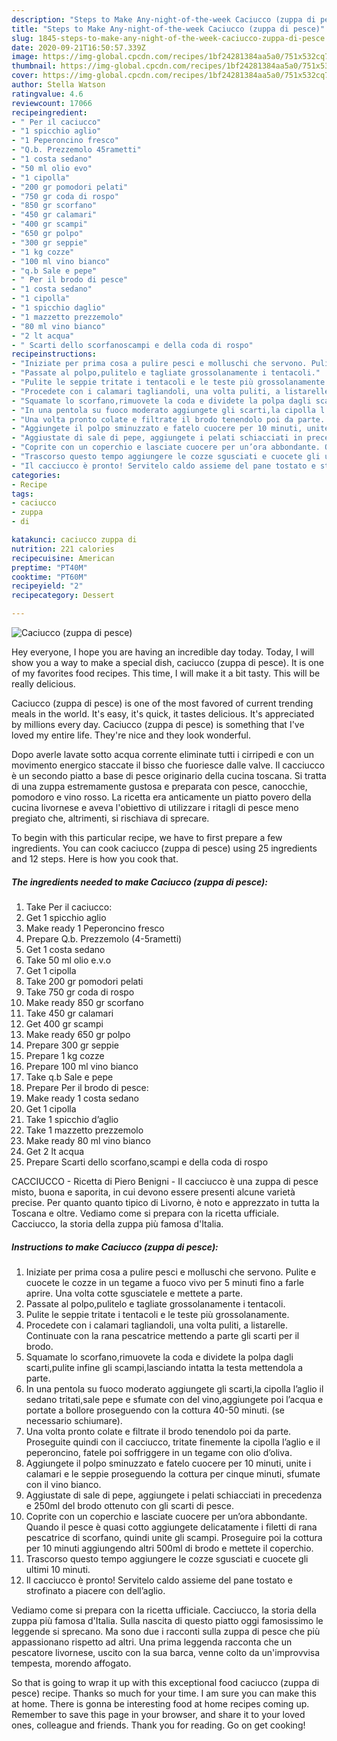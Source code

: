 ```yaml
---
description: "Steps to Make Any-night-of-the-week Caciucco (zuppa di pesce)"
title: "Steps to Make Any-night-of-the-week Caciucco (zuppa di pesce)"
slug: 1845-steps-to-make-any-night-of-the-week-caciucco-zuppa-di-pesce
date: 2020-09-21T16:50:57.339Z
image: https://img-global.cpcdn.com/recipes/1bf24281384aa5a0/751x532cq70/caciucco-zuppa-di-pesce-recipe-main-photo.jpg
thumbnail: https://img-global.cpcdn.com/recipes/1bf24281384aa5a0/751x532cq70/caciucco-zuppa-di-pesce-recipe-main-photo.jpg
cover: https://img-global.cpcdn.com/recipes/1bf24281384aa5a0/751x532cq70/caciucco-zuppa-di-pesce-recipe-main-photo.jpg
author: Stella Watson
ratingvalue: 4.6
reviewcount: 17066
recipeingredient:
- " Per il caciucco"
- "1 spicchio aglio"
- "1 Peperoncino fresco"
- "Q.b. Prezzemolo 45rametti"
- "1 costa sedano"
- "50 ml olio evo"
- "1 cipolla"
- "200 gr pomodori pelati"
- "750 gr coda di rospo"
- "850 gr scorfano"
- "450 gr calamari"
- "400 gr scampi"
- "650 gr polpo"
- "300 gr seppie"
- "1 kg cozze"
- "100 ml vino bianco"
- "q.b Sale e pepe"
- " Per il brodo di pesce"
- "1 costa sedano"
- "1 cipolla"
- "1 spicchio daglio"
- "1 mazzetto prezzemolo"
- "80 ml vino bianco"
- "2 lt acqua"
- " Scarti dello scorfanoscampi e della coda di rospo"
recipeinstructions:
- "Iniziate per prima cosa a pulire pesci e molluschi che servono. Pulite e cuocete le cozze in un tegame a fuoco vivo per 5 minuti fino a farle aprire. Una volta cotte sgusciatele e mettete a parte."
- "Passate al polpo,pulitelo e tagliate grossolanamente i tentacoli."
- "Pulite le seppie tritate i tentacoli e le teste più grossolanamente."
- "Procedete con i calamari tagliandoli, una volta puliti, a listarelle. Continuate con la rana pescatrice mettendo a parte gli scarti per il brodo."
- "Squamate lo scorfano,rimuovete la coda e dividete la polpa dagli scarti,pulite infine gli scampi,lasciando intatta la testa mettendola a parte."
- "In una pentola su fuoco moderato aggiungete gli scarti,la cipolla l’aglio il sedano tritati,sale pepe e sfumate con del vino,aggiungete poi l’acqua e portate a bollore proseguendo con la cottura 40-50 minuti. (se necessario schiumare)."
- "Una volta pronto colate e filtrate il brodo tenendolo poi da parte. Proseguite quindi con il cacciucco, tritate finemente la cipolla l’aglio e il peperoncino, fatele poi soffriggere in un tegame con olio d’oliva."
- "Aggiungete il polpo sminuzzato e fatelo cuocere per 10 minuti, unite i calamari e le seppie proseguendo la cottura per cinque minuti, sfumate con il vino bianco."
- "Aggiustate di sale di pepe, aggiungete i pelati schiacciati in precedenza e 250ml del brodo ottenuto con gli scarti di pesce."
- "Coprite con un coperchio e lasciate cuocere per un’ora abbondante. Quando il pesce è quasi cotto aggiungete delicatamente i filetti di rana pescatrice di scorfano, quindi unite gli scampi. Proseguire poi la cottura per 10 minuti aggiungendo altri 500ml di brodo e mettete il coperchio."
- "Trascorso questo tempo aggiungere le cozze sgusciati e cuocete gli ultimi 10 minuti."
- "Il cacciucco è pronto! Servitelo caldo assieme del pane tostato e strofinato a piacere con dell’aglio."
categories:
- Recipe
tags:
- caciucco
- zuppa
- di

katakunci: caciucco zuppa di 
nutrition: 221 calories
recipecuisine: American
preptime: "PT40M"
cooktime: "PT60M"
recipeyield: "2"
recipecategory: Dessert

---
```



![Caciucco (zuppa di pesce)](https://img-global.cpcdn.com/recipes/1bf24281384aa5a0/751x532cq70/caciucco-zuppa-di-pesce-recipe-main-photo.jpg)

Hey everyone, I hope you are having an incredible day today. Today, I will show you a way to make a special dish, caciucco (zuppa di pesce). It is one of my favorites food recipes. This time, I will make it a bit tasty. This will be really delicious.

Caciucco (zuppa di pesce) is one of the most favored of current trending meals in the world. It's easy, it's quick, it tastes delicious. It's appreciated by millions every day. Caciucco (zuppa di pesce) is something that I've loved my entire life. They're nice and they look wonderful.

Dopo averle lavate sotto acqua corrente eliminate tutti i cirripedi e con un movimento energico staccate il bisso che fuoriesce dalle valve. Il cacciucco è un secondo piatto a base di pesce originario della cucina toscana. Si tratta di una zuppa estremamente gustosa e preparata con pesce, canocchie, pomodoro e vino rosso. La ricetta era anticamente un piatto povero della cucina livornese e aveva l&#39;obiettivo di utilizzare i ritagli di pesce meno pregiato che, altrimenti, si rischiava di sprecare.


To begin with this particular recipe, we have to first prepare a few ingredients. You can cook caciucco (zuppa di pesce) using 25 ingredients and 12 steps. Here is how you cook that.

<!--inarticleads1-->

##### The ingredients needed to make Caciucco (zuppa di pesce):

1. Take  Per il caciucco:
1. Get 1 spicchio aglio
1. Make ready 1 Peperoncino fresco
1. Prepare Q.b. Prezzemolo (4-5rametti)
1. Get 1 costa sedano
1. Take 50 ml olio e.v.o
1. Get 1 cipolla
1. Take 200 gr pomodori pelati
1. Take 750 gr coda di rospo
1. Make ready 850 gr scorfano
1. Take 450 gr calamari
1. Get 400 gr scampi
1. Make ready 650 gr polpo
1. Prepare 300 gr seppie
1. Prepare 1 kg cozze
1. Prepare 100 ml vino bianco
1. Take q.b Sale e pepe
1. Prepare  Per il brodo di pesce:
1. Make ready 1 costa sedano
1. Get 1 cipolla
1. Take 1 spicchio d’aglio
1. Take 1 mazzetto prezzemolo
1. Make ready 80 ml vino bianco
1. Get 2 lt acqua
1. Prepare  Scarti dello scorfano,scampi e della coda di rospo


CACCIUCCO - Ricetta di Piero Benigni - Il cacciucco è una zuppa di pesce misto, buona e saporita, in cui devono essere presenti alcune varietà precise. Per quanto quanto tipico di Livorno, è noto e apprezzato in tutta la Toscana e oltre. Vediamo come si prepara con la ricetta ufficiale. Cacciucco, la storia della zuppa più famosa d&#39;Italia. 

<!--inarticleads2-->

##### Instructions to make Caciucco (zuppa di pesce):

1. Iniziate per prima cosa a pulire pesci e molluschi che servono. Pulite e cuocete le cozze in un tegame a fuoco vivo per 5 minuti fino a farle aprire. Una volta cotte sgusciatele e mettete a parte.
1. Passate al polpo,pulitelo e tagliate grossolanamente i tentacoli.
1. Pulite le seppie tritate i tentacoli e le teste più grossolanamente.
1. Procedete con i calamari tagliandoli, una volta puliti, a listarelle. Continuate con la rana pescatrice mettendo a parte gli scarti per il brodo.
1. Squamate lo scorfano,rimuovete la coda e dividete la polpa dagli scarti,pulite infine gli scampi,lasciando intatta la testa mettendola a parte.
1. In una pentola su fuoco moderato aggiungete gli scarti,la cipolla l’aglio il sedano tritati,sale pepe e sfumate con del vino,aggiungete poi l’acqua e portate a bollore proseguendo con la cottura 40-50 minuti. (se necessario schiumare).
1. Una volta pronto colate e filtrate il brodo tenendolo poi da parte. Proseguite quindi con il cacciucco, tritate finemente la cipolla l’aglio e il peperoncino, fatele poi soffriggere in un tegame con olio d’oliva.
1. Aggiungete il polpo sminuzzato e fatelo cuocere per 10 minuti, unite i calamari e le seppie proseguendo la cottura per cinque minuti, sfumate con il vino bianco.
1. Aggiustate di sale di pepe, aggiungete i pelati schiacciati in precedenza e 250ml del brodo ottenuto con gli scarti di pesce.
1. Coprite con un coperchio e lasciate cuocere per un’ora abbondante. Quando il pesce è quasi cotto aggiungete delicatamente i filetti di rana pescatrice di scorfano, quindi unite gli scampi. Proseguire poi la cottura per 10 minuti aggiungendo altri 500ml di brodo e mettete il coperchio.
1. Trascorso questo tempo aggiungere le cozze sgusciati e cuocete gli ultimi 10 minuti.
1. Il cacciucco è pronto! Servitelo caldo assieme del pane tostato e strofinato a piacere con dell’aglio.


Vediamo come si prepara con la ricetta ufficiale. Cacciucco, la storia della zuppa più famosa d&#39;Italia. Sulla nascita di questo piatto oggi famosissimo le leggende si sprecano. Ma sono due i racconti sulla zuppa di pesce che più appassionano rispetto ad altri. Una prima leggenda racconta che un pescatore livornese, uscito con la sua barca, venne colto da un&#39;improvvisa tempesta, morendo affogato. 

So that is going to wrap it up with this exceptional food caciucco (zuppa di pesce) recipe. Thanks so much for your time. I am sure you can make this at home. There is gonna be interesting food at home recipes coming up. Remember to save this page in your browser, and share it to your loved ones, colleague and friends. Thank you for reading. Go on get cooking!
